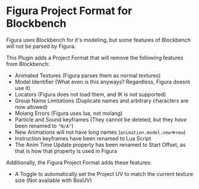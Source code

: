 # Figura Project Format for Blockbench
Figura uses Blockbench for it's modeling, but some features of Blockbench will not be parsed by Figura.

This Plugin adds a Project Format that will remove the following features from Blockbench:
* Animated Textures (Figura parses them as normal textures)
* Model Identifier (What even is this anyways? Regardless, Figura doesnt use it)
* Locators (Figura does not load them, and IK is not supported)
* Group Name Limitations (Duplicate names and arbitrary characters are now allowed)
* Molang Errors (Figura uses lua, not molang)
* Particle and Sound keyframes (They cannot be deleted, but they *have* been renamed to `"N/A"`)
* New Animations will not have long names (`animation.model.new`=>`new`)
* Instruction keyframes have been renamed to Lua Script
* The Anim Time Update property has been renamed to Start Offset, as that is how that property is used in Figura

Additionally, the Figura Project Format adds these features:
* A Toggle to automatically set the Project UV to match the current texture size (Not available with BoxUV)
